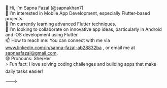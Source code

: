 👋 Hi, I’m Sapna Fazal (@sapnakhan7)  
👀 I’m interested in Mobile App Development, especially Flutter-based projects.  
🌱 I’m currently learning advanced Flutter techniques.  
💞️ I’m looking to collaborate on innovative app ideas, particularly in Android and iOS development using Flutter.  
📫 How to reach me: You can connect with me via www.linkedin.com/in/sapna-fazal-ab28832ba , or email me at sapnaafazal@gmail.com.  
😄 Pronouns: She/Her  
⚡ Fun fact: I love solving coding challenges and building apps that make daily tasks easier!

--->
